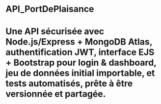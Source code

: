 # API_PortDePlaisance

# Une API sécurisée avec Node.js/Express + MongoDB Atlas, authentification JWT, interface EJS + Bootstrap pour login & dashboard, jeu de données initial importable, et tests automatisés, prête à être versionnée et partagée.
